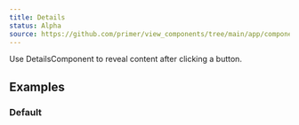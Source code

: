 ```yaml
---
title: Details
status: Alpha
source: https://github.com/primer/view_components/tree/main/app/components/primer/details_component.rb
---
```


<!-- Warning: AUTO-GENERATED file, do not edit. Add code comments to your Ruby instead <3 -->

Use DetailsComponent to reveal content after clicking a button.

## Examples

### Default

